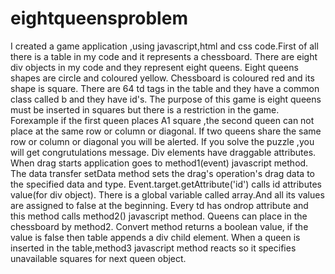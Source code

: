 # eightqueensproblem
I created a game application ,using javascript,html and css code.First of all there is a table in my code and it represents a chessboard.
There are eight div objects in my code and they represent eight queens.
Eight queens shapes are circle and coloured yellow.
Chessboard is coloured red and its shape is square.
There are 64 td tags in the table and they have a common class called b and they have id's.
The purpose of this game is eight queens must be inserted in squares but there is a restriction in the game.
Forexample if the first queen places A1 square ,the second queen can not place at the same row or column or diagonal.
If two queens share the same row or column or diagonal you will be alerted.
If you solve the puzzle ,you will get congrutulations message.
Div elements have draggable attributes.
When drag starts application goes to method1(event) javascript method.
The data transfer setData method sets the drag's operation's drag data to the specified data and type.
Event.target.getAttribute('id') calls id attributes value(for div object).
There is a global variable called array.And all its values are assigned to false at the beginning.
Every td has ondrop attribute and this method calls method2() javascript method.
Queens can place in the chessboard by method2.
Convert method returns a boolean value, if the value is false then table appends a div child element.
When a queen is inserted in the table,method3 javascript method reacts so it specifies unavailable squares for next queen object.
